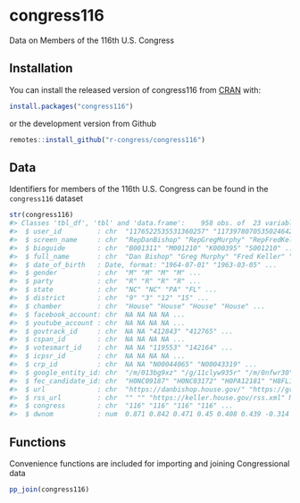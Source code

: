 
<!-- README.md is generated from README.Rmd. Please edit that file -->

# congress116

<!-- badges: start -->

<!-- badges: end -->

Data on Members of the 116th U.S. Congress

## Installation

You can install the released version of congress116 from
[CRAN](https://CRAN.R-project.org) with:

``` r
install.packages("congress116")
```

or the development version from Github

``` r
remotes::install_github("r-congress/congress116")
```

## Data

Identifiers for members of the 116th U.S. Congress can be found in the
`congress116` dataset

``` r
str(congress116)
#> Classes 'tbl_df', 'tbl' and 'data.frame':    958 obs. of  23 variables:
#>  $ user_id         : chr  "1176522535531360257" "1173978070535024642" "1136060761422405633" "1090328229548826627" ...
#>  $ screen_name     : chr  "RepDanBishop" "RepGregMurphy" "RepFredKeller" "RepRossSpano" ...
#>  $ bioguide        : chr  "B001311" "M001210" "K000395" "S001210" ...
#>  $ full_name       : chr  "Dan Bishop" "Greg Murphy" "Fred Keller" "Ross Spano" ...
#>  $ date_of_birth   : Date, format: "1964-07-01" "1963-03-05" ...
#>  $ gender          : chr  "M" "M" "M" "M" ...
#>  $ party           : chr  "R" "R" "R" "R" ...
#>  $ state           : chr  "NC" "NC" "PA" "FL" ...
#>  $ district        : chr  "9" "3" "12" "15" ...
#>  $ chamber         : chr  "House" "House" "House" "House" ...
#>  $ facebook_account: chr  NA NA NA NA ...
#>  $ youtube_account : chr  NA NA NA NA ...
#>  $ govtrack_id     : chr  NA NA "412843" "412765" ...
#>  $ cspan_id        : chr  NA NA NA NA ...
#>  $ votesmart_id    : chr  NA NA "119553" "142164" ...
#>  $ icpsr_id        : chr  NA NA NA NA ...
#>  $ crp_id          : chr  NA NA "N00044065" "N00043319" ...
#>  $ google_entity_id: chr  "/m/013bg9xz" "/g/11clyw935r" "/m/0nfwr30" "/m/0v3c060" ...
#>  $ fec_candidate_id: chr  "H0NC09187" "H0NC03172" "H0PA12181" "H8FL15230" ...
#>  $ url             : chr  "https://danbishop.house.gov/" "https://gregmurphy.house.gov/" "https://keller.house.gov/" "https://spano.house.gov/" ...
#>  $ rss_url         : chr  "" "" "https://keller.house.gov/rss.xml" NA ...
#>  $ congress        : chr  "116" "116" "116" "116" ...
#>  $ dwnom           : num  0.871 0.842 0.471 0.45 0.408 0.439 -0.314 -0.148 0.66 -0.18 ...
```

## Functions

Convenience functions are included for importing and joining
Congressional data

``` r
pp_join(congress116)
```
